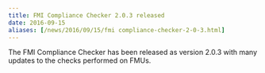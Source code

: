 ```yaml
---
title: FMI Compliance Checker 2.0.3 released
date: 2016-09-15
aliases: [/news/2016/09/15/fmi compliance-checker-2-0-3.html]
---
```


The FMI Compliance Checker has been released as version 2.0.3 with many updates to the checks performed on FMUs.
